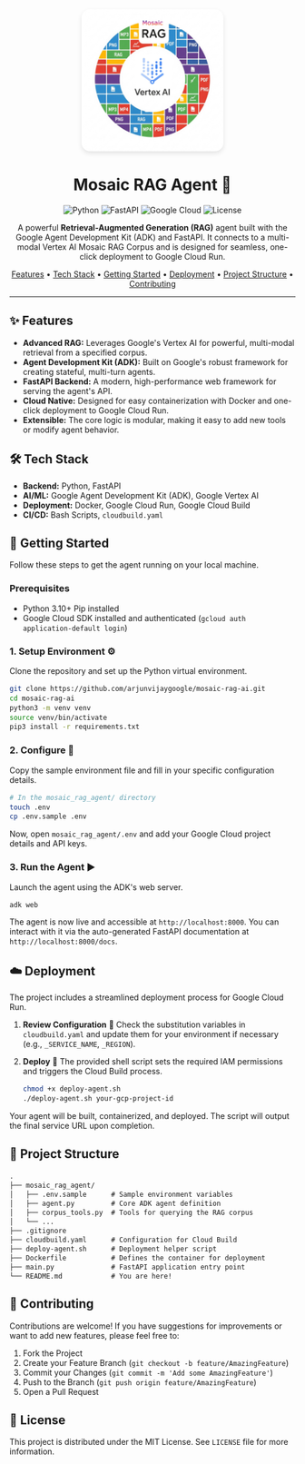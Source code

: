 <div align="center">
  <img src="../mosaic-rag-logo.jpg" alt="Project Logo" width="250" style="border-radius: 15px; box-shadow: 0 4px 8px rgba(0,0,0,0.1);">
</div>

<h1 align="center">
  Mosaic RAG Agent 🧩
</h1>

<p align="center">
  <img alt="Python" src="https://img.shields.io/badge/Python-3.10%2B-blue?style=for-the-badge&logo=python">
  <img alt="FastAPI" src="https://img.shields.io/badge/FastAPI-Ready-green?style=for-the-badge&logo=fastapi">
  <img alt="Google Cloud" src="https://img.shields.io/badge/Google_Cloud-Deployable-red?style=for-the-badge&logo=google-cloud">
  <img alt="License" src="https://img.shields.io/badge/License-Apache-purple?style=for-the-badge">
</p>

<p align="center">
  A powerful <strong>Retrieval-Augmented Generation (RAG)</strong> agent built with the Google Agent Development Kit (ADK) and FastAPI. It connects to a multi-modal Vertex AI Mosaic RAG Corpus and is designed for seamless, one-click deployment to Google Cloud Run.
</p>

<p align="center">
  <a href="#-features">Features</a> •
  <a href="#-tech-stack">Tech Stack</a> •
  <a href="#-getting-started">Getting Started</a> •
  <a href="#-deployment">Deployment</a> •
  <a href="#-project-structure">Project Structure</a> •
  <a href="#-contributing">Contributing</a>
</p>

---

## ✨ Features

* **Advanced RAG:** Leverages Google's Vertex AI for powerful, multi-modal retrieval from a specified corpus.
* **Agent Development Kit (ADK):** Built on Google's robust framework for creating stateful, multi-turn agents.
* **FastAPI Backend:** A modern, high-performance web framework for serving the agent's API.
* **Cloud Native:** Designed for easy containerization with Docker and one-click deployment to Google Cloud Run.
* **Extensible:** The core logic is modular, making it easy to add new tools or modify agent behavior.

## 🛠️ Tech Stack

* **Backend:** Python, FastAPI
* **AI/ML:** Google Agent Development Kit (ADK), Google Vertex AI
* **Deployment:** Docker, Google Cloud Run, Google Cloud Build
* **CI/CD:** Bash Scripts, `cloudbuild.yaml`

## 🚀 Getting Started

Follow these steps to get the agent running on your local machine.

### Prerequisites

* Python 3.10+ Pip installed
* Google Cloud SDK installed and authenticated (`gcloud auth application-default login`)

### 1. Setup Environment ⚙️

Clone the repository and set up the Python virtual environment.

```bash
git clone https://github.com/arjunvijaygoogle/mosaic-rag-ai.git
cd mosaic-rag-ai
python3 -m venv venv
source venv/bin/activate
pip3 install -r requirements.txt
```

### 2. Configure 🔑

Copy the sample environment file and fill in your specific configuration details.

```bash
# In the mosaic_rag_agent/ directory
touch .env
cp .env.sample .env
```

Now, open `mosaic_rag_agent/.env` and add your Google Cloud project details and API keys.

### 3. Run the Agent ▶️

Launch the agent using the ADK's web server.

```bash
adk web
```

The agent is now live and accessible at `http://localhost:8000`. You can interact with it via the auto-generated FastAPI documentation at `http://localhost:8000/docs`.

## ☁️ Deployment

The project includes a streamlined deployment process for Google Cloud Run.

1.  **Review Configuration** 📝
    Check the substitution variables in `cloudbuild.yaml` and update them for your environment if necessary (e.g., `_SERVICE_NAME`, `_REGION`).

2.  **Deploy** 🚀
    The provided shell script sets the required IAM permissions and triggers the Cloud Build process.

    ```bash
    chmod +x deploy-agent.sh
    ./deploy-agent.sh your-gcp-project-id
    ```

Your agent will be built, containerized, and deployed. The script will output the final service URL upon completion.

## 📂 Project Structure

```
.
├── mosaic_rag_agent/
│   ├── .env.sample      # Sample environment variables
│   ├── agent.py         # Core ADK agent definition
│   ├── corpus_tools.py  # Tools for querying the RAG corpus
│   └── ...
├── .gitignore
├── cloudbuild.yaml      # Configuration for Cloud Build
├── deploy-agent.sh      # Deployment helper script
├── Dockerfile           # Defines the container for deployment
├── main.py              # FastAPI application entry point
└── README.md            # You are here!
```

## 🤝 Contributing

Contributions are welcome! If you have suggestions for improvements or want to add new features, please feel free to:

1.  Fork the Project
2.  Create your Feature Branch (`git checkout -b feature/AmazingFeature`)
3.  Commit your Changes (`git commit -m 'Add some AmazingFeature'`)
4.  Push to the Branch (`git push origin feature/AmazingFeature`)
5.  Open a Pull Request

## 📄 License

This project is distributed under the MIT License. See `LICENSE` file for more information.